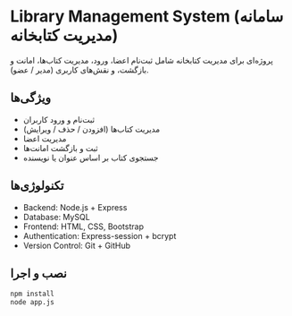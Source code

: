 # Library Management System (سامانه مدیریت کتابخانه)

پروژه‌ای برای مدیریت کتابخانه شامل ثبت‌نام اعضا، ورود، مدیریت کتاب‌ها، امانت و بازگشت، و نقش‌های کاربری (مدیر / عضو).

## ویژگی‌ها
- ثبت‌نام و ورود کاربران
- مدیریت کتاب‌ها (افزودن / حذف / ویرایش)
- مدیریت اعضا
- ثبت و بازگشت امانت‌ها
- جستجوی کتاب بر اساس عنوان یا نویسنده

## تکنولوژی‌ها
- Backend: Node.js + Express
- Database: MySQL
- Frontend: HTML, CSS, Bootstrap
- Authentication: Express-session + bcrypt
- Version Control: Git + GitHub

## نصب و اجرا
```bash
npm install
node app.js
